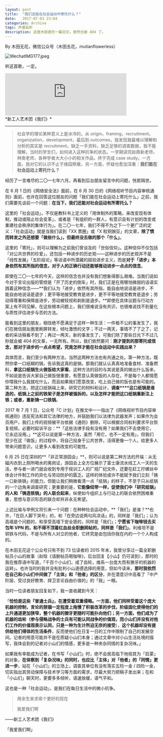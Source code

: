 ```yaml
---
layout: post
title:  "我们还能在社会运动中寄托什么？"
date:   2017-07-03 23:04
categories: Archive
tags: 声援岳昕
description: 这是木田君的一篇旧文，居然也被 404 了。
---
```


By 木田无花，微信公众号（木田五花，mutianflowerless）

![WechatIMG177.jpeg](https://i.loli.net/2018/04/23/5ade01a063486.jpeg)

听这首歌，一定。

<div align=life> 
<iframe frameborder="no" marginwidth="0" marginheight="0" width=400 height=140 src="https://music.163.com/outchain/player?type=2&id=485354902&auto=0&height=66"></iframe>
</div>
*新工人艺术团《我们》*

---

> 社会学的理论某种意义上是冰冷的，从 origin，framing，recruitment，organization，development，最后到 outcomes，我发现我最难以理解和分析的其实是 recruitment，缺乏一手资料，缺乏足够的调查数据，我不能理解，当时的学生们，如何进入这种抗争的状态。一学期读完赵鼎新老师，林南老师，各种学者大大小小的相关作品，终于完成 case study。一方面，我对它的认识不止于维园祭奠，另一方面，怀疑也愈加深重：**我们能在社会运动上寄托什么？**

经历了一言难尽的二〇一七年六月，再看到后台朋友留言中的问题，恍若隔世。

在 6 月 1 日的《网络安全法》面前，在 6 月 30 日的《网络视听节目内容审核通则》面前，也许在回答这位朋友的问题「我们能在社会运动上寄托什么」之前，我们需要先谈前一个问题：**在当下，我们还能对社会运动有所寄托么？**

这里的「社会运动」，不仅是教科书上定义的「用体制外的策略，来改变现有体制，推动或阻止社会变革」，或者是「有组织的一群人，有意识且有计划的改变或重建社会秩序的集体行为」。在二〇一七年，我们不得不为之下一个更广泛的定义：「社会运动」就是当我们读到「XX 票圈」或「X 粒铜豌豆」的文章，**除了愤而转发之外还想要「做些什么」，但最终没去做的那个「什么」**。

这里的「寄托」，则可以理解为之前我们曾谈及的「世俗信仰」。这种信仰不仅包括「对公共世界的珍爱」，还包括一种进步的历史观——这种进步的历史观并不是「线性发展」「五阶段论」等话语中所潜藏的超验进步主义，而是**对于「进步」本身依然有其所指的信念，对于人的正确行动还能够推动进步一点点的信念**。

即使在二〇一七年的今天，这样的信念也并没有我们想象得那么艰难。当我们说如今对于言论出版的管控是「开了历史的倒车」时，我们正是在用哪怕微弱的话语实践着这种信念——**我们认为「进步」依然有其所指，能自由地说话是进步，不能自由地说话是退步；更平等地接受教育是进步，更不平等地接受教育是退步；劳动得尊重和保障是进步，劳动被轻视和剥削是退步。**即使在具体议题与行动方案上有不同见解，在这些根本问题上，我们很难说没有共识，也很难说找不到量化与质性评估进步与否的方法。

能看到这里的朋友，相信绝不愿满足于这样一种生活：一件极不公的事发生了，我们在微信朋友圈里刷屏转发，倾吐激愤的文字；不过一两天，事情不了了之了，记者的采访稿看不到了；再过一两天，新的事发生了，可我们除了那些日光下不过几秒就会被 404 的文章，一无所有。所以，我们依然要问：**刚才提到的那寄托或信念，那对于进步的一点点希望，究竟怎样才能在社会运动中实践出来？**

具体而言，我们至少有两种方法，当然这两种方法也有共通之处。第一种方法，既然你拿一口纸糊的锅，告诉我这真的是锅，那我们就认认真真地准备食材、准备燃料，**拿这口纸锅生火做饭给大家看**。这种方法的目的与其说是真的做出什么饭来，不如说是告诉大家自己做饭很重要，有愿意认真做饭的人存在，不是每个人都情愿你喂我什么我就吃什么，而且如果我们愿意改变，吃上自己做的饭也是有可能的。第二种方法，把这口纸锅端上来，研究它的材料和设计，**调查****这口纸锅是谁造的，纸锅上之前的铁架子是怎样被强拆的，以及怎样才能把这口纸锅重新注上铁；或者，重新铸一口铁锅**。

2017 年 7 月 1 日，公众号「C 计划」在推文中一一指出了《网络视听节目内容审核通则》违反宪法和其它法律的地方，并鼓励我们以法律为武器发声；如果作为会员用户，我们上传的视频被平台依据《通则》删除，可以根据合同权利要求平台恢复视频，必要时起诉平台：**「这些法律手段有没有用？如果我们不去使用它，它永远没用。」**这可以说是第一种方法，虽然「用它，也不一定有用」，但我们至少在这「做饭」的过程中，将自己投身于公共世界，活得更像一个人，给更多人带来问题意识，让更多人看到改变的可能性。

6 月 25 日在深圳的**「非正常游园会」**，则可以说是第二种方法的开端：从无磁内衣到上厕所喝水的离岗证，游园会上全方位展示了富士康流水线工人一天的生活，参与者一进门就会收到专用于规训工人的厂规厂纪文件，还要在赶工拧螺丝中体会计件制工作的异化与劳动防护的匮乏。这样的体验或许不能赋予我们立刻「铸一口新铁锅」的能力，但能让我们稍微看清一点「纸锅」的样子，不至于只从纸锅的一个边角来调查研究；更重要的是，**它能像纽带一样，促使我们中「研究纸锅」的人和「铸造铁锅」的人联合起来**，纵使如今组织上与行动上的联合依然困难重重，思想与意识形态的联合却并非永无希望。

上述比喻与举例又将引来一个问题：在种种社会运动中，**「我们」是谁？**也许，「在巨人脚下哭号」的，和「在旁边说两句风凉话」的，同样是「我们」；认为高墙是个问题的，和享受高墙下安全感的，同样是「我们」；**宁愿省下咖啡钱去买包年 VPN 的，和不得不顶着红血丝全职删网帖的，同样是「我们」**。利维坦不是铜铁与代码，不是与所有人对立的他者，它终究是由包括你我在内的一个个人构成的。

在木田无花这个公众号只有不到 73 位读者的 2015 年末，我曾分享过一篇全职删帖员小山的故事（赵晗《请删帖员喝咖啡》，后台回复【小山】仍可读到），那时的我在推荐语中写道，「千百个小山们，成了齿轮，维系一台庞大而有獠牙的机器的运转」。也许当时的我并没有批判小山道德选择的用意，但如今读来，**那时我依然在自己和小山们中间做了「主体」和「他者」的区分**，并在潜意识中高看了「中产阶层、受过良好教育、捍卫言论自由价值的」的「我」一眼。

当时一位读者朋友回复如下，我一直收藏到今天：

「**恰恰是这些『普通士兵』，在遭受着双重侵略。**一方面，他们同样受着这个庞大机器的控制，言论的禁锢一定程度上拖慢了积极改革的步伐，阶级固化使得他们的上升通道更加狭窄，整个机器的獠牙更随时可能扑向他们；另一方面，他们成为了机器的齿轮（参与侵略战争的士兵有可能认同战争的价值观，而**小山们并没有对他们工作的价值观表示认同，只是一种为生计所迫无奈的接受**），**这个机器却没有提供给他们得体的生活条件**，反而使他们在日复一日的工作中限制了自己的发展空间。记者的用意可能并不是在质疑小山们本身；通过文章中对小山生活处境的描写，我体会到的记者对小山们的情感，更多是一种夹杂同情的复杂况味。」

如果我有幸能成为记者，在书写「小山们」时，绝不会居高临下地视其为「启蒙」的对象，**在体察到「复杂况味」的同时，也应比「主体」对「他者」的「同情」更进一步**，站在「小山们」的立场上，调查其单位有没有落实五险一金 / 四险一金，切实指出其劳动保障与技术学习等方面的需求，尽最大努力把稿子发出来；在和「小山们」聊天时，更要多多倾听，语速放缓，语气平和。

这也是一种「社会运动」，是我们在每日生活中的微小抗争。

> 用余生来求索个更好的现在
>
> 我爱我们啊

——新工人艺术团《我们》

「我爱我们啊」
